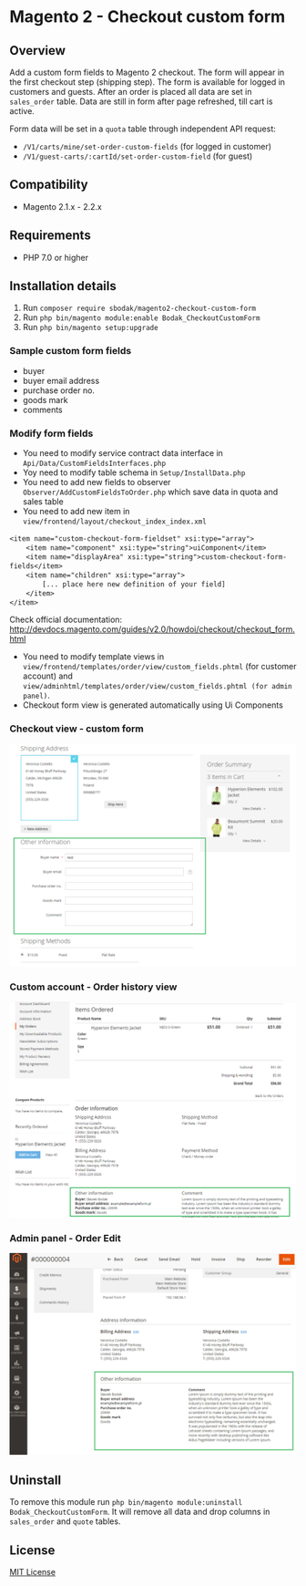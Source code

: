 # Magento 2 - Checkout custom form
 
## Overview
Add a custom form fields to Magento 2 checkout. The form will appear in the first checkout step (shipping step).
The form is available for logged in customers and guests. After an order is placed all data are set in `sales_order` table.
Data are still in form after page refreshed, till cart is active.

Form data will be set in a `quota` table through independent API request:
- `/V1/carts/mine/set-order-custom-fields` (for logged in customer)
- `/V1/guest-carts/:cartId/set-order-custom-field`  (for guest)

## Compatibility
- Magento 2.1.x - 2.2.x

## Requirements
- PHP 7.0 or higher

## Installation details
1. Run `composer require sbodak/magento2-checkout-custom-form`
2. Run `php bin/magento module:enable Bodak_CheckoutCustomForm`
3. Run `php bin/magento setup:upgrade`

### Sample custom form fields
- buyer
- buyer email address
- purchase order no.
- goods mark
- comments

### Modify form fields
- You need to modify service contract data interface in `Api/Data/CustomFieldsInterfaces.php`
- Yoy need to modify table schema in `Setup/InstallData.php`
- You need to add new fields to observer `Observer/AddCustomFieldsToOrder.php` which save data in quota and sales table
- You need to add new item in `view/frontend/layout/checkout_index_index.xml`

```
<item name="custom-checkout-form-fieldset" xsi:type="array">
    <item name="component" xsi:type="string">uiComponent</item>
    <item name="displayArea" xsi:type="string">custom-checkout-form-fields</item>
    <item name="children" xsi:type="array">
        [... place here new definition of your field]
    </item>
</item>
```

Check official documentation: http://devdocs.magento.com/guides/v2.0/howdoi/checkout/checkout_form.html

- You need to modify template views in `view/frontend/templates/order/view/custom_fields.phtml` (for customer account) and `view/adminhtml/templates/order/view/custom_fields.phtml (for admin panel)`.
- Checkout form view is generated automatically using Ui Components


### Checkout view - custom form
![Checkout frontend custom form](docs/frontened_checkout_custom_form.png)

### Custom account - Order history view
![Customer account - Order history view](docs/frontend_customer_account_orders.png)

### Admin panel - Order Edit
![Admin panel - order edit](docs/backend_order_custom_information.png)


## Uninstall
To remove this module run `php bin/magento module:uninstall Bodak_CheckoutCustomForm`.
It will remove all data and drop columns in `sales_order` and `quote` tables.

## License
[MIT License](LICENSE)